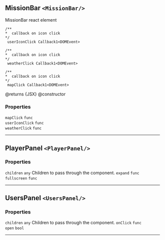 ## MissionBar `<MissionBar/>`
MissionBar react element

``` 
/** 
*  callback on icon click 
*/  
 userIconClick Callback1<DOMEvent> 
```


``` 
/** 
*  callback on icon click 
*/  
 weatherClick Callback1<DOMEvent> 
```


``` 
/** 
*  callback on icon click 
*/  
 mapClick Callback1<DOMEvent> 
```

@returns {JSX}
@constructor

### Properties
 `mapClick`  `func`     
 `userIconClick`  `func`     
 `weatherClick`  `func`     

------------------------------------------------------------------

## PlayerPanel `<PlayerPanel/>`

### Properties
 `children`  `any`    Children to pass through the component. 
 `expand`  `func`     
 `fullscreen`  `func`     

------------------------------------------------------------------

## UsersPanel `<UsersPanel/>`

### Properties
 `children`  `any`    Children to pass through the component. 
 `onClick`  `func`     
 `open`  `bool`     

------------------------------------------------------------------

